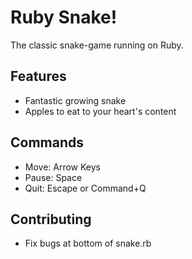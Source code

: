 
# Ruby Snake!

The classic snake-game running on Ruby.

## Features

 - Fantastic growing snake
 - Apples to eat to your heart's content

## Commands

 - Move: Arrow Keys
 - Pause: Space
 - Quit: Escape or Command+Q

## Contributing
 - Fix bugs at bottom of snake.rb 
